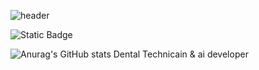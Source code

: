 ![header](https://capsule-render.vercel.app/api?type=wave&color=auto&height=300&section=header&text=Chyhy0209&fontSize=80)

![Static Badge](https://img.shields.io/badge/instagram-blue?style=plastic&logo=instagram&link=https%3A%2F%2Fwww.instagram.com%2Fhanyeong_1112%2F)


![Anurag's GitHub stats](https://github-readme-stats.vercel.app/api?username=Chohy0209&show_icons=true&theme=radical)
Dental Technicain & ai developer